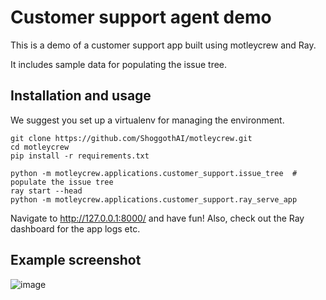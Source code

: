 # Customer support agent demo

This is a demo of a customer support app built using motleycrew and Ray.

It includes sample data for populating the issue tree.


## Installation and usage
We suggest you set up a virtualenv for managing the environment.

```
git clone https://github.com/ShoggothAI/motleycrew.git
cd motleycrew
pip install -r requirements.txt

python -m motleycrew.applications.customer_support.issue_tree  # populate the issue tree
ray start --head
python -m motleycrew.applications.customer_support.ray_serve_app
```

Navigate to http://127.0.0.1:8000/ and have fun!
Also, check out the Ray dashboard for the app logs etc.

## Example screenshot
![image](https://github.com/user-attachments/assets/be63947c-991f-459b-b6cc-7a7549b30c47)
